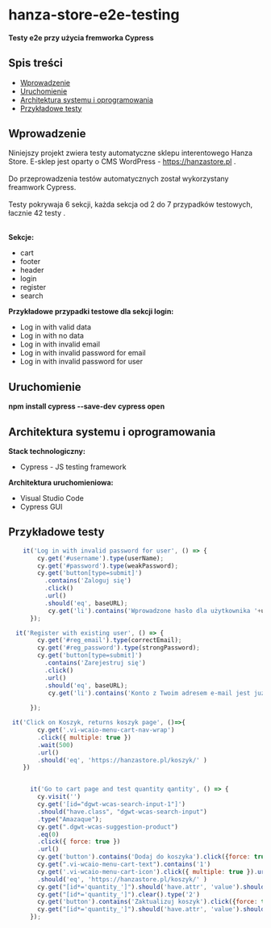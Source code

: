# hanza-store-e2e-testing
#### Testy e2e przy użycia fremworka Cypress

## Spis treści 
* [Wprowadzenie](#wprowadzenie)
* [Uruchomienie](#uruchomienie)
* [Architektura systemu i oprogramowania](#architektura-systemu-i-oprogramowania)
* [Przykładowe testy](#Przykładowe-testy)


## Wprowadzenie 

Niniejszy projekt zwiera testy automatyczne sklepu interentowego Hanza Store. E-sklep jest oparty o CMS WordPress - https://hanzastore.pl .<br/><br/>
Do przeprowadzenia testów automatycznych został wykorzystany freamwork Cypress. <br/><br/>
Testy pokrywaja 6 sekcji, każda sekcja od 2 do 7 przypadków testowych, łacznie 42 testy . <br/><br/>

**Sekcje:**
* cart
* footer
* header
* login
* register 
* search
 
**Przykładowe przypadki testowe dla sekcji login:** 
* Log in with valid data
* Log in with no data
* Log in with invalid email
* Log in with invalid password for email
* Log in with invalid password for user

## Uruchomienie

<b>npm install cypress --save-dev</b>
<b> cypress open</b>

## Architektura systemu i oprogramowania 


**Stack technologiczny:**
* Cypress - JS testing framework

**Architektura uruchomieniowa:**
* Visual Studio Code
* Cypress GUI

## Przykładowe testy


```javascript
    it('Log in with invalid password for user', () => {
        cy.get('#username').type(userName);
        cy.get('#password').type(weakPassword);
        cy.get('button[type=submit]')
          .contains('Zaloguj się')
          .click()
          .url()
          .should('eq', baseURL);
           cy.get('li').contains('Wprowadzone hasło dla użytkownika '+userName+' jest niepoprawne.');
      });

```


```javascript
  it('Register with existing user', () => {
        cy.get('#reg_email').type(correctEmail);
        cy.get('#reg_password').type(strongPassword);
        cy.get('button[type=submit]')
          .contains('Zarejestruj się')
          .click()
          .url()
          .should('eq', baseURL);
           cy.get('li').contains('Konto z Twoim adresem e-mail jest już zarejestrowane.')
  
      });
```

```javascript
 it('Click on Koszyk, returns koszyk page', ()=>{
        cy.get('.vi-wcaio-menu-cart-nav-wrap')
        .click({ multiple: true })
        .wait(500)
        .url()
        .should('eq', 'https://hanzastore.pl/koszyk/' )
    })
```

```javascript

      it('Go to cart page and test quantity qantity', () => {
        cy.visit('')
        cy.get('[id="dgwt-wcas-search-input-1"]')
        .should("have.class", "dgwt-wcas-search-input")
        .type("Amazaque");
        cy.get(".dgwt-wcas-suggestion-product")
        .eq(0)
        .click({ force: true })
        .url()
        cy.get('button').contains('Dodaj do koszyka').click({force: true})
        cy.get(".vi-wcaio-menu-cart-text").contains('1')
        cy.get('.vi-wcaio-menu-cart-icon').click({ multiple: true }).url()
        .should('eq', 'https://hanzastore.pl/koszyk/' )
        cy.get("[id*='quantity_']").should('have.attr', 'value').should('eq', '1')
        cy.get("[id*='quantity_']").clear().type('2')
        cy.get('button').contains('Zaktualizuj koszyk').click({force: true})
        cy.get("[id*='quantity_']").should('have.attr', 'value').should('eq', '2')
      });
```
